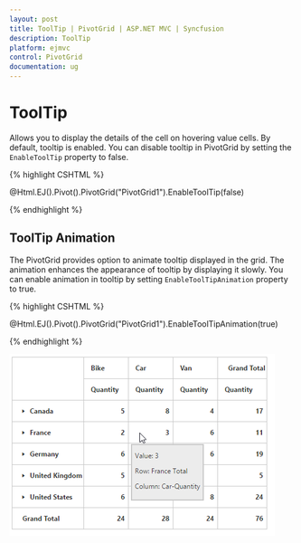 ```yaml
---
layout: post
title: ToolTip | PivotGrid | ASP.NET MVC | Syncfusion
description: ToolTip
platform: ejmvc
control: PivotGrid
documentation: ug
---
```


# ToolTip

Allows you to display the details of the cell on hovering value cells. By default, tooltip is enabled.  You can disable tooltip in PivotGrid by setting the `EnableToolTip` property to false.

{% highlight CSHTML %}

@Html.EJ().Pivot().PivotGrid("PivotGrid1").EnableToolTip(false)

{% endhighlight %}

## ToolTip Animation

The PivotGrid provides option to animate tooltip displayed in the grid.  The animation enhances the appearance of tooltip by displaying it slowly.  You can enable animation in tooltip by setting `EnableToolTipAnimation` property to true.

{% highlight CSHTML %}

@Html.EJ().Pivot().PivotGrid("PivotGrid1").EnableToolTipAnimation(true)

{% endhighlight %}

![Tooltip in ASP NET MVC pivot grid control](ToolTip_images/tooltip.png)

